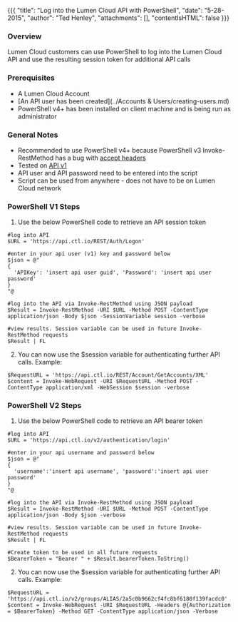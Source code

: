 {{{
  "title": "Log into the Lumen Cloud API with PowerShell",
  "date": "5-28-2015",
  "author": "Ted Henley",
  "attachments": [],
  "contentIsHTML": false
}}}

### Overview

Lumen Cloud customers can use PowerShell to log into the Lumen Cloud API and use the resulting session token for additional API calls

### Prerequisites

* A Lumen Cloud Account
* [An API user has been created](../Accounts & Users/creating-users.md)
* PowerShell v4+ has been installed on client machine and is being run as administrator

### General Notes

* Recommended to use PowerShell v4+ because PowerShell v3 Invoke-RestMethod has a bug with [accept headers](https://connect.microsoft.com/PowerShell/feedback/details/757249/invoke-restmethod-accept-header)
* Tested on [API v1](https://www.ctl.io/api-docs/v1/#authentication-logon)
* API user and API password need to be entered into the script
* Script can be used from anywhere - does not have to be on Lumen Cloud network

### PowerShell V1 Steps

1. Use the below PowerShell code to retrieve an API session token

  ```
  #log into API
  $URL = 'https://api.ctl.io/REST/Auth/Logon'

  #enter in your api user (v1) key and password below
  $json = @"
  {
    'APIKey': 'insert api user guid', 'Password': 'insert api user password'
  } 
  "@

  #log into the API via Invoke-RestMethod using JSON payload
  $Result = Invoke-RestMethod -URI $URL -Method POST -ContentType application/json -Body $json -SessionVariable session -verbose

  #view results. Session variable can be used in future Invoke-RestMethod requests
  $Result | FL
  ```

2. You can now use the $session variable for authenticating further API calls.  Example:

  ```
  $RequestURL = 'https://api.ctl.io/REST/Account/GetAccounts/XML'
  $content = Invoke-WebRequest -URI $RequestURL -Method POST -ContentType application/xml -WebSession $session -verbose
  ```

### PowerShell V2 Steps
1. Use the below PowerShell code to retrieve an API bearer token

  ```
  #log into API
  $URL = 'https://api.ctl.io/v2/authentication/login'

  #enter in your api username and password below
  $json = @"
  {
    'username':'insert api username', 'password':'insert api user password'
  } 
  "@

  #log into the API via Invoke-RestMethod using JSON payload
  $Result = Invoke-RestMethod -URI $URL -Method POST -ContentType application/json -Body $json -verbose

  #view results. Session variable can be used in future Invoke-RestMethod requests
  $Result | FL

  #Create token to be used in all future requests
  $BearerToken = "Bearer " + $Result.bearerToken.ToString()
  ```

2. You can now use the $session variable for authenticating further API calls.  Example:

  ```
  $RequestURL = 'https://api.ctl.io/v2/groups/ALIAS/2a5c0b9662cf4fc8bf6180f139facdc0'
  $content = Invoke-WebRequest -URI $RequestURL -Headers @{Authorization = $BearerToken} -Method GET -ContentType application/json -Verbose
  ```
